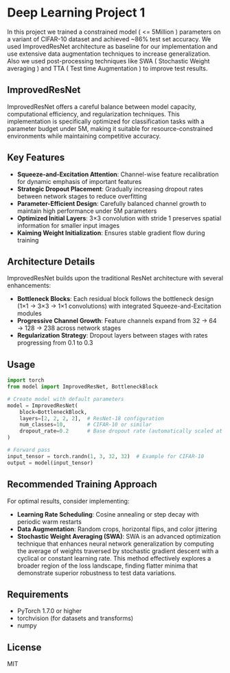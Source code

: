 # Deep Learning Project 1
In this project we trained a constrained model ( <= 5Million ) parameters on a variant of CIFAR-10 dataset and achieved ~86% test set accuracy. We used ImprovedResNet architecture as baseline for our implementation and use extensive data augmentation techniques to increase generalization. Also we used post-processing techniques like SWA ( Stochastic Weight averaging ) and TTA ( Test time Augmentation ) to improve test results.

## ImprovedResNet

ImprovedResNet offers a careful balance between model capacity, computational efficiency, and regularization techniques. This implementation is specifically optimized for classification tasks with a parameter budget under 5M, making it suitable for resource-constrained environments while maintaining competitive accuracy.

## Key Features

- **Squeeze-and-Excitation Attention**: Channel-wise feature recalibration for dynamic emphasis of important features
- **Strategic Dropout Placement**: Gradually increasing dropout rates between network stages to reduce overfitting
- **Parameter-Efficient Design**: Carefully balanced channel growth to maintain high performance under 5M parameters
- **Optimized Initial Layers**: 3×3 convolution with stride 1 preserves spatial information for smaller input images
- **Kaiming Weight Initialization**: Ensures stable gradient flow during training

## Architecture Details

ImprovedResNet builds upon the traditional ResNet architecture with several enhancements:

- **Bottleneck Blocks**: Each residual block follows the bottleneck design (1×1 → 3×3 → 1×1 convolutions) with integrated Squeeze-and-Excitation modules
- **Progressive Channel Growth**: Feature channels expand from 32 → 64 → 128 → 238 across network stages
- **Regularization Strategy**: Dropout layers between stages with rates progressing from 0.1 to 0.3

## Usage

```python
import torch
from model import ImprovedResNet, BottleneckBlock

# Create model with default parameters
model = ImprovedResNet(
    block=BottleneckBlock,
    layers=[2, 2, 2, 2],  # ResNet-18 configuration
    num_classes=10,       # CIFAR-10 or similar
    dropout_rate=0.2      # Base dropout rate (automatically scaled at different stages)
)

# Forward pass
input_tensor = torch.randn(1, 3, 32, 32)  # Example for CIFAR-10
output = model(input_tensor)
```

## Recommended Training Approach

For optimal results, consider implementing:

- **Learning Rate Scheduling**: Cosine annealing or step decay with periodic warm restarts
- **Data Augmentation**: Random crops, horizontal flips, and color jittering
- **Stochastic Weight Averaging (SWA)**: SWA is an advanced optimization technique that enhances neural network generalization by computing the average of weights traversed by stochastic gradient descent with a cyclical or constant learning rate. This method effectively explores a broader region of the loss landscape, finding flatter minima that demonstrate superior robustness to test data variations.

## Requirements

- PyTorch 1.7.0 or higher
- torchvision (for datasets and transforms)
- numpy


## License

MIT
